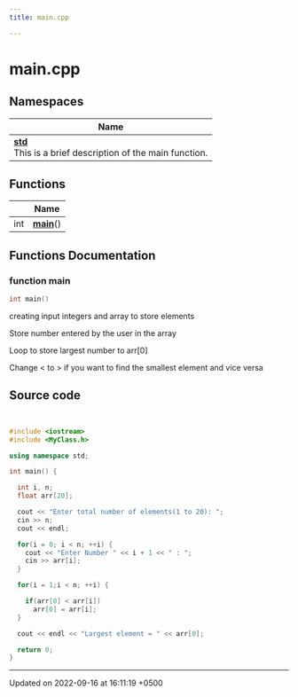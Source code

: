 ```yaml
---
title: main.cpp

---
```


# main.cpp



## Namespaces

| Name           |
| -------------- |
| **[std](Namespaces/namespacestd.md)** <br>This is a brief description of the main function.  |

## Functions

|                | Name           |
| -------------- | -------------- |
| int | **[main](Files/main_8cpp.md#function-main)**() |


## Functions Documentation

### function main

```cpp
int main()
```


creating input integers and array to store elements

Store number entered by the user in the array

Loop to store largest number to arr[0]

Change < to > if you want to find the smallest element and vice versa




## Source code

```cpp


#include <iostream>
#include <MyClass.h>

using namespace std;

int main() {

  int i, n;
  float arr[20];

  cout << "Enter total number of elements(1 to 20): ";
  cin >> n;
  cout << endl;

  for(i = 0; i < n; ++i) {
    cout << "Enter Number " << i + 1 << " : ";
    cin >> arr[i];
  }

  for(i = 1;i < n; ++i) {

    if(arr[0] < arr[i])
      arr[0] = arr[i];
  }

  cout << endl << "Largest element = " << arr[0];

  return 0;
}
```


-------------------------------

Updated on 2022-09-16 at 16:11:19 +0500
